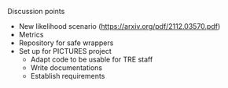 Discussion points 

- New likelihood scenario (https://arxiv.org/pdf/2112.03570.pdf)
- Metrics
- Repository for safe wrappers
- Set up for PICTURES project
  - Adapt code to be usable for TRE staff
  - Write documentations
  - Establish requirements
